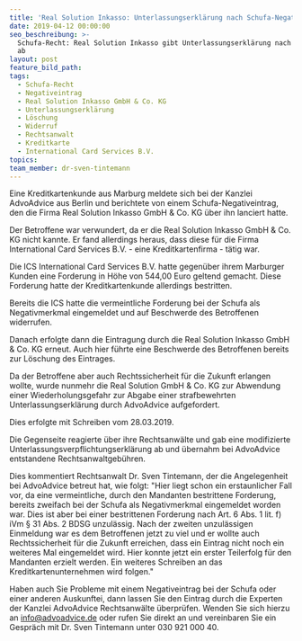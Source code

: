 ```yaml
---
title: 'Real Solution Inkasso: Unterlassungserklärung nach Schufa-Negativeintrag'
date: 2019-04-12 00:00:00
seo_beschreibung: >-
  Schufa-Recht: Real Solution Inkasso gibt Unterlassungserklärung nach Löschung
  ab
layout: post
feature_bild_path:
tags:
  - Schufa-Recht
  - Negativeintrag
  - Real Solution Inkasso GmbH & Co. KG
  - Unterlassungserklärung
  - Löschung
  - Widerruf
  - Rechtsanwalt
  - Kreditkarte
  - International Card Services B.V.
topics:
team_member: dr-sven-tintemann
---
```


Eine Kreditkartenkunde aus Marburg meldete sich bei der Kanzlei AdvoAdvice aus Berlin und berichtete von einem Schufa-Negativeintrag, den die Firma Real Solution Inkasso GmbH & Co. KG &uuml;ber ihn lanciert hatte.

Der Betroffene war verwundert, da er die Real Solution Inkasso GmbH & Co. KG nicht kannte. Er fand allerdings heraus, dass diese f&uuml;r die Firma International Card Services B.V. - eine Kreditkartenfirma - t&auml;tig war.

Die ICS International Card Services B.V. hatte gegen&uuml;ber ihrem Marburger Kunden eine Forderung in H&ouml;he von 544,00 Euro geltend gemacht. Diese Forderung hatte der Kreditkartenkunde allerdings bestritten.

Bereits die ICS hatte die vermeintliche Forderung bei der Schufa als Negativmerkmal eingemeldet und auf Beschwerde des Betroffenen widerrufen.

Danach erfolgte dann die Eintragung durch die Real Solution Inkasso GmbH & Co. KG erneut. Auch hier f&uuml;hrte eine Beschwerde des Betroffenen bereits zur L&ouml;schung des Eintrages.

Da der Betroffene aber auch Rechtssicherheit f&uuml;r die Zukunft erlangen wollte, wurde nunmehr die Real Solution GmbH & Co. KG zur Abwendung einer Wiederholungsgefahr zur Abgabe einer strafbewehrten Unterlassungserkl&auml;rung durch AdvoAdvice aufgefordert.

Dies erfolgte mit Schreiben vom 28.03.2019.

Die Gegenseite reagierte &uuml;ber ihre Rechtsanw&auml;lte und gab eine modifizierte Unterlassungsverpflichtungserkl&auml;rung ab und &uuml;bernahm bei AdvoAdvice entstandene Rechtsanwaltgeb&uuml;hren.

Dies kommentiert Rechtsanwalt Dr. Sven Tintemann, der die Angelegenheit bei AdvoAdvice betreut hat, wie folgt: "Hier liegt schon ein erstaunlicher Fall vor, da eine vermeintliche, durch den Mandanten bestrittene Forderung, bereits zweifach bei der Schufa als Negativmerkmal eingemeldet worden war. Dies ist aber bei einer bestrittenen Forderung nach Art. 6 Abs. 1 lit. f) iVm &sect; 31 Abs. 2 BDSG unzul&auml;ssig. Nach der zweiten unzul&auml;ssigen Einmeldung war es dem Betroffenen jetzt zu viel und er wollte auch Rechtssicherheit f&uuml;r die Zukunft erreichen, dass ein Eintrag nicht noch ein weiteres Mal eingemeldet wird. Hier konnte jetzt ein erster Teilerfolg f&uuml;r den Mandanten erzielt werden. Ein weiteres Schreiben an das Kreditkartenunternehmen wird folgen."

Haben auch Sie Probleme mit einem Negativeintrag bei der Schufa oder einer anderen Auskunftei, dann lassen Sie den Eintrag durch die Experten der Kanzlei AdvoAdvice Rechtsanw&auml;lte &uuml;berpr&uuml;fen. Wenden Sie sich hierzu an info@advoadvice.de oder rufen Sie direkt an und vereinbaren Sie ein Gespr&auml;ch mit Dr. Sven Tintemann unter 030 921 000 40.

&nbsp;